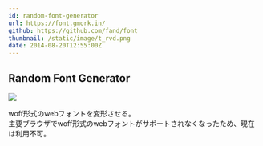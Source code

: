 ```yaml
---
id: random-font-generator
url: https://font.gmork.in/
github: https://github.com/fand/font
thumbnail: /static/image/t_rvd.png
date: 2014-08-20T12:55:00Z
---
```


## Random Font Generator
<a href="http://font.gmork.in/"><img class="thumbnail" src="/static/image/t_font.png"/></a>

woff形式のwebフォントを変形させる。<br>
主要ブラウザでwoff形式のwebフォントがサポートされなくなったため、現在は利用不可。
